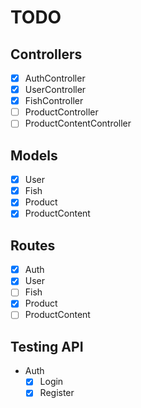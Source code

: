 # TODO

## Controllers

- [x] AuthController
- [x] UserController
- [x] FishController
- [ ] ProductController
- [ ] ProductContentController

## Models

- [x] User
- [x] Fish
- [x] Product
- [x] ProductContent

## Routes

- [x] Auth
- [x] User
- [ ] Fish
- [x] Product
- [ ] ProductContent

## Testing API

- Auth
  - [x] Login
  - [x] Register
